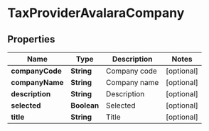 
# TaxProviderAvalaraCompany

## Properties
Name | Type | Description | Notes
------------ | ------------- | ------------- | -------------
**companyCode** | **String** | Company code |  [optional]
**companyName** | **String** | Company name |  [optional]
**description** | **String** | Description |  [optional]
**selected** | **Boolean** | Selected |  [optional]
**title** | **String** | Title |  [optional]



